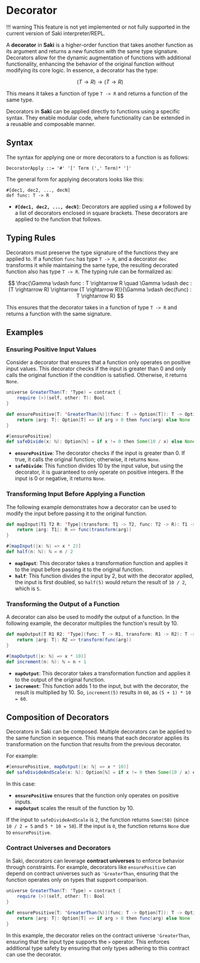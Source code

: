 # Decorator

!!! warning
    This feature is not yet implemented or not fully supported in the current version of Saki interpreter/REPL.

A **decorator** in **Saki** is a higher-order function that takes another function as its argument and returns a new function with the same type signature. Decorators allow for the dynamic augmentation of functions with additional functionality, enhancing the behavior of the original function without modifying its core logic. In essence, a decorator has the type:

$$
(T \rightarrow R) \rightarrow (T \rightarrow R)
$$

This means it takes a function of type `T -> R` and returns a function of the same type.

Decorators in **Saki** can be applied directly to functions using a specific syntax. They enable modular code, where functionality can be extended in a reusable and composable manner.

## Syntax

The syntax for applying one or more decorators to a function is as follows:

```
DecoratorApply ::= '#' '[' Term (',' Term)* ']'
```

The general form for applying decorators looks like this:

```
#[dec1, dec2, ..., decN]
def func: T -> R
```

- **`#[dec1, dec2, ..., decN]`**: Decorators are applied using a `#` followed by a list of decorators enclosed in square brackets. These decorators are applied to the function that follows.

## Typing Rules

Decorators must preserve the type signature of the functions they are applied to. If a function `func` has type `T -> R`, and a decorator `dec` transforms it while maintaining the same type, the resulting decorated function also has type `T -> R`. The typing rule can be formalized as:

$$
\frac{\Gamma \vdash func : T \rightarrow R \quad \Gamma \vdash dec : (T \rightarrow R) \rightarrow (T \rightarrow R)}{\Gamma \vdash dec(func) : T \rightarrow R}
$$

This ensures that the decorator takes in a function of type `T -> R` and returns a function with the same signature.

## Examples

### Ensuring Positive Input Values

Consider a decorator that ensures that a function only operates on positive input values. This decorator checks if the input is greater than 0 and only calls the original function if the condition is satisfied. Otherwise, it returns `None`.

```scala
universe GreaterThan(T: 'Type) = contract {
    require (>)(self, other: T): Bool
}

def ensurePositive[T: 'GreaterThan(ℕ)](func: T -> Option[T]): T -> Option[T] = {
    return |arg: T|: Option[T] => if arg > 0 then func(arg) else None
}

#[ensurePositive]
def safeDivide(x: ℕ): Option[ℕ] = if x != 0 then Some(10 / x) else None
```

- **`ensurePositive`**: The decorator checks if the input is greater than 0. If true, it calls the original function; otherwise, it returns `None`.
- **`safeDivide`**: This function divides 10 by the input value, but using the decorator, it is guaranteed to only operate on positive integers. If the input is 0 or negative, it returns `None`.

### Transforming Input Before Applying a Function

The following example demonstrates how a decorator can be used to modify the input before passing it to the original function.

```scala
def mapInput[T1 T2 R: 'Type](transform: T1 -> T2, func: T2 -> R): T1 -> R = {
    return |arg: T1|: R => func(transform(arg))
}

#[mapInput(|x: ℕ| => x * 2)]
def half(n: ℕ): ℕ = n / 2
```

- **`mapInput`**: This decorator takes a transformation function and applies it to the input before passing it to the original function.
- **`half`**: This function divides the input by 2, but with the decorator applied, the input is first doubled, so `half(5)` would return the result of `10 / 2`, which is `5`.

### Transforming the Output of a Function

A decorator can also be used to modify the output of a function. In the following example, the decorator multiplies the function's result by 10.

```scala
def mapOutput[T R1 R2: 'Type](func: T -> R1, transform: R1 -> R2): T -> R2 = {
    return |arg: T|: R2 => transform(func(arg))
}

#[mapOutput(|x: ℕ| => x * 10)]
def increment(n: ℕ): ℕ = n + 1
```

- **`mapOutput`**: This decorator takes a transformation function and applies it to the output of the original function.
- **`increment`**: This function adds 1 to the input, but with the decorator, the result is multiplied by 10. So, `increment(5)` results in `60`, as `(5 + 1) * 10 = 60`.

## Composition of Decorators

Decorators in Saki can be composed. Multiple decorators can be applied to the same function in sequence. This means that each decorator applies its transformation on the function that results from the previous decorator.

For example:

```scala
#[ensurePositive, mapOutput(|x: ℕ| => x * 10)]
def safeDivideAndScale(x: ℕ): Option[ℕ] = if x != 0 then Some(10 / x) else None
```

In this case:
- **`ensurePositive`** ensures that the function only operates on positive inputs.
- **`mapOutput`** scales the result of the function by 10.

If the input to `safeDivideAndScale` is `2`, the function returns `Some(50)` (since `10 / 2 = 5` and `5 * 10 = 50`). If the input is `0`, the function returns `None` due to `ensurePositive`.

### Contract Universes and Decorators

In Saki, decorators can leverage **contract universes** to enforce behavior through constraints. For example, decorators like `ensurePositive` can depend on contract universes such as `'GreaterThan`, ensuring that the function operates only on types that support comparison.

```scala
universe GreaterThan(T: 'Type) = contract {
    require (>)(self, other: T): Bool
}

def ensurePositive[T: 'GreaterThan(ℕ)](func: T -> Option[T]): T -> Option[T] = {
    return |arg: T|: Option[T] => if arg > 0 then func(arg) else None
}
```

In this example, the decorator relies on the contract universe `'GreaterThan`, ensuring that the input type supports the `>` operator. This enforces additional type safety by ensuring that only types adhering to this contract can use the decorator.

